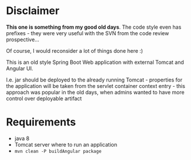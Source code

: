 # Disclaimer

**This one is something from my good old days**.
The code style even has prefixes - they were very useful with the SVN from the code review prospective...

Of course, I would reconsider a lot of things done here :)

This is an old style Spring Boot Web application with external Tomcat and Angular UI.

I.e. jar should be deployed to the already running Tomcat - properties for the application will be taken from the servlet container context
entry -
this approach was popular in the old days, when admins wanted to have more control over deployable artifact

# Requirements

- java 8
- Tomcat server where to run an application
- `mvn clean -P buildAngular package`
